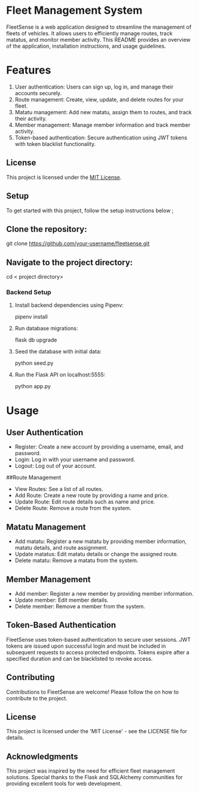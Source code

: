 # Fleet Management System 

FleetSense is a web application designed to streamline the management of fleets of vehicles. It allows users to efficiently manage routes, track matatus, and monitor member activity. This README provides an overview of the application, installation instructions, and usage guidelines.

# Features
1. User authentication: Users can sign up, log in, and manage their accounts securely.
2. Route management: Create, view, update, and delete routes for your fleet.
3. Matatu management: Add new matatu, assign them to routes, and track their activity.
4. Member management: Manage member information and track member activity.
5. Token-based authentication: Secure authentication using JWT tokens with token blacklist     	functionality.

## License

This project is licensed under the [MIT License](LICENSE.md).

## Setup

To get started with this project, follow the setup instructions below ;

## Clone the repository:
git clone https://github.com/your-username/fleetsense.git

## Navigate to the project directory:
cd < project directory>

### Backend Setup

1. Install backend dependencies using Pipenv:


   pipenv install 

2. Run database migrations:

   flask db upgrade

3. Seed the database with initial data:


   python seed.py

4. Run the Flask API on localhost:5555:

   python app.py

# Usage
## User Authentication
- Register: Create a new account by providing a username, email, and password.
- Login: Log in with your username and password.
- Logout: Log out of your account.

##Route Management
- View Routes: See a list of all routes.
- Add Route: Create a new route by providing a name and price.
- Update Route: Edit route details such as name and price.
- Delete Route: Remove a route from the system.

## Matatu Management
- Add matatu: Register a new matatu by providing member information, matatu details, and route assignment.
- Update matatus: Edit matatu details or change the assigned route.
- Delete matatu: Remove a matatu from the system.

## Member Management
- Add member: Register a new member by providing member information.
- Update member: Edit member details.
- Delete member: Remove a member from the system.

## Token-Based Authentication
FleetSense uses token-based authentication to secure user sessions. JWT tokens are issued upon successful login and must be included in subsequent requests to access protected endpoints. Tokens expire after a specified duration and can be blacklisted to revoke access.

## Contributing
Contributions to FleetSense are welcome! Please follow the <contribution guidelines for instructions> on how to contribute to the project.

## License
This project is licensed under the 'MIT License' - see the LICENSE file for details.

## Acknowledgments
This project was inspired by the need for efficient fleet management solutions.
Special thanks to the Flask and SQLAlchemy communities for providing excellent tools for web development.


